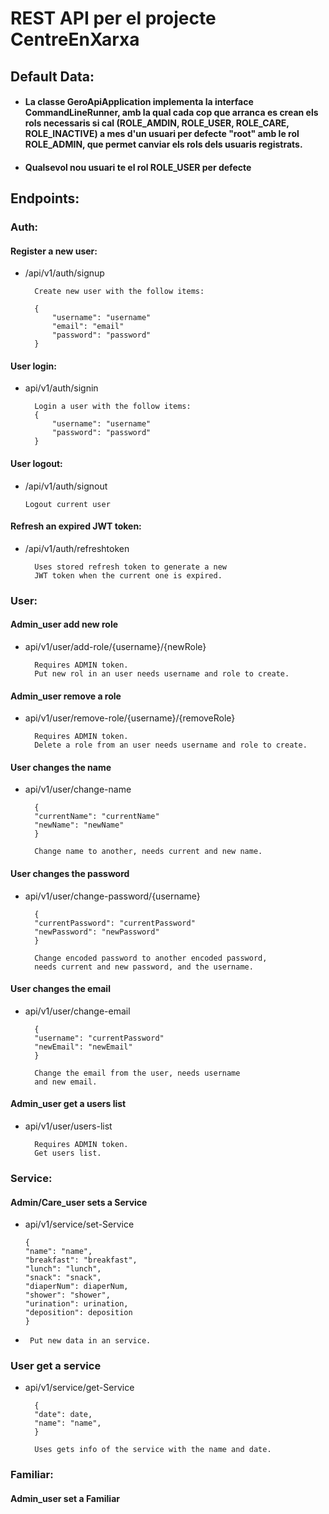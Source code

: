 # REST API per el projecte CentreEnXarxa


## Default Data:

* #### La classe GeroApiApplication implementa la interface CommandLineRunner, amb la qual cada cop que arranca es crean els rols necessaris si cal (ROLE_AMDIN, ROLE_USER, ROLE_CARE, ROLE_INACTIVE) a mes d'un usuari per defecte "root" amb le rol ROLE_ADMIN, que permet canviar els rols dels usuaris registrats.

* #### Qualsevol nou usuari te el rol ROLE_USER per defecte


## Endpoints:

### Auth:

#### Register a new user:

* /api/v1/auth/signup

        Create new user with the follow items:

        {
            "username": "username"
            "email": "email"
            "password": "password"
        }

#### User login:

* api/v1/auth/signin

        Login a user with the follow items:
        {
            "username": "username"
            "password": "password"
        }

#### User logout:

* /api/v1/auth/signout

      Logout current user

#### Refresh an expired JWT token:

* /api/v1/auth/refreshtoken

        Uses stored refresh token to generate a new 
        JWT token when the current one is expired.

### User:

#### Admin_user add new role

* api/v1/user/add-role/{username}/{newRole}

        Requires ADMIN token.
        Put new rol in an user needs username and role to create.

#### Admin_user remove a role

* api/v1/user/remove-role/{username}/{removeRole}

        Requires ADMIN token.
        Delete a role from an user needs username and role to create.

#### User changes the name

* api/v1/user/change-name

        {
        "currentName": "currentName"
        "newName": "newName"
        }

        Change name to another, needs current and new name.

#### User changes the password

* api/v1/user/change-password/{username}
    
        {
        "currentPassword": "currentPassword"
        "newPassword": "newPassword"
        }

        Change encoded password to another encoded password,
        needs current and new password, and the username.

#### User changes the email

* api/v1/user/change-email

        {
        "username": "currentPassword"
        "newEmail": "newEmail"
        }

        Change the email from the user, needs username
        and new email.

#### Admin_user get a users list

* api/v1/user/users-list

        Requires ADMIN token.
        Get users list.

### Service:

#### Admin/Care_user sets a Service

* api/v1/service/set-Service

      {
      "name": "name",
      "breakfast": "breakfast",
      "lunch": "lunch",
      "snack": "snack",
      "diaperNum": diaperNum,
      "shower": "shower",
      "urination": urination,
      "deposition": deposition
      }
* 
       Put new data in an service.

### User get a service

* api/v1/service/get-Service

        {
        "date": date,
        "name": "name",
        }

        Uses gets info of the service with the name and date.

### Familiar:

#### Admin_user set a Familiar

        


    
